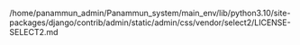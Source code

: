 /home/panammun_admin/Panammun_system/main_env/lib/python3.10/site-packages/django/contrib/admin/static/admin/css/vendor/select2/LICENSE-SELECT2.md